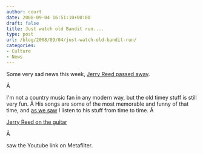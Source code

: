 ```yaml
---
author: court
date: 2008-09-04 16:51:10+00:00
draft: false
title: Just watch old Bandit run....
type: post
url: /blog/2008/09/04/just-watch-old-bandit-run/
categories:
- Culture
- News
---
```


Some very sad news this week, [Jerry Reed passed away](http://www.cnn.com/2008/SHOWBIZ/Music/09/02/obit.reed.ap/index.html).

Â 

I'm not a country music fan in any modern way, but the old timey stuff is still very fun. Â His songs are some of the most memorable and funny of that time, and [as we saw](http://www.vallentyne.com/blog/2005/03/21/im-an-ipod-guy-as/) I listen to his stuff from time to time. Â 

[Jerry Reed on the guitar](http://www.youtube.com/watch?v=Ni8KBhnebwE)

Â 

saw the Youtube link on Metafilter.
